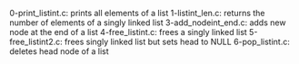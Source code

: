 0-print_listint.c: prints all elements of a list
1-listint_len.c: returns the number of elements of a singly linked list
3-add_nodeint_end.c: adds new node at the end of a list
4-free_listint.c: frees a singly linked list
5-free_listint2.c: frees singly linked list but sets head to NULL
6-pop_listint.c: deletes head node of a list
